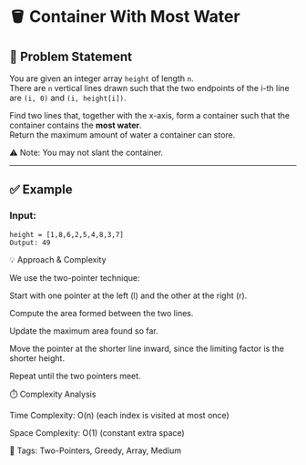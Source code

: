 # 🪣 Container With Most Water

## 📘 Problem Statement
You are given an integer array `height` of length `n`.  
There are `n` vertical lines drawn such that the two endpoints of the i-th line are `(i, 0)` and `(i, height[i])`.

Find two lines that, together with the x-axis, form a container such that the container contains the **most water**.  
Return the maximum amount of water a container can store.

⚠️ Note: You may not slant the container.

---

## ✅ Example
### Input:
```text
height = [1,8,6,2,5,4,8,3,7]
Output: 49
```
💡 Approach & Complexity

We use the two-pointer technique:

Start with one pointer at the left (l) and the other at the right (r).

Compute the area formed between the two lines.

Update the maximum area found so far.

Move the pointer at the shorter line inward, since the limiting factor is the shorter height.

Repeat until the two pointers meet.

⏱️ Complexity Analysis

Time Complexity: O(n) (each index is visited at most once)

Space Complexity: O(1) (constant extra space)

📌 Tags: Two-Pointers, Greedy, Array, Medium